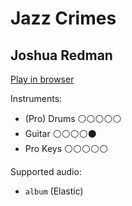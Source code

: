 # Jazz Crimes

## Joshua Redman


[Play in browser](http://pages.cs.wisc.edu/~tolly/customs/joshua-redman/jazz-crimes)

Instruments:

  * (Pro) Drums ⚪️⚪️⚪️⚪️⚪️
  * Guitar ⚪️⚪️⚪️⚪️⚫️
  * Pro Keys ⚪️⚪️⚪️⚪️⚪️

Supported audio:

  * `album` (Elastic)

